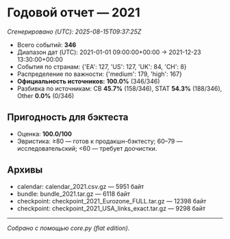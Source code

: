# Годовой отчет — 2021

_Сгенерировано (UTC): 2025-08-15T09:37:25Z_

- Всего событий: **346**
- Диапазон дат (UTC): 2021-01-01 09:00:00+00:00 → 2021-12-23 13:30:00+00:00
- События по странам: {'EA': 127, 'US': 127, 'UK': 84, 'CH': 8}
- Распределение по важности: {'medium': 179, 'high': 167}
- **Официальность источников:** **100.0%** (346/346)
- Разбивка по источникам: CB **45.7%** (158/346), STAT **54.3%** (188/346), Other **0.0%** (0/346)

## Пригодность для бэктеста
- Оценка: **100.0/100**
- Эвристика: ≥80 — готов к продакшн-бэктесту; 60–79 — исследовательский; <60 — требует доочистки.

## Архивы
- calendar: calendar_2021.csv.gz — 5951 байт
- bundle: bundle_2021.tar.gz — 6118 байт
- checkpoint: checkpoint_2021_Eurozone_FULL.tar.gz — 12398 байт
- checkpoint: checkpoint_2021_USA_links_exact.tar.gz — 9298 байт

---
*Собрано с помощью core.py (flat edition).*
